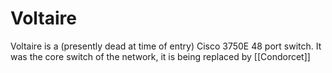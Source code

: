 # Voltaire

Voltaire is a (presently dead at time of entry) Cisco 3750E 48 port switch. It was the core switch
of the network, it is being replaced by [[Condorcet]]

